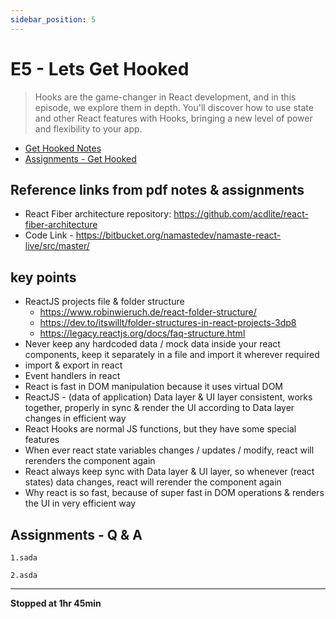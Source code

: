 ```yaml
---
sidebar_position: 5
---
```


# E5 - Lets Get Hooked

> Hooks are the game-changer in React development, and in this episode, we explore them in depth. You'll discover how to use state and other React features with Hooks, bringing a new level of power and flexibility to your app.

- [Get Hooked Notes](https://github.com/pravn27/reactjs-tech-doc/blob/master/docs/reactjs-course-tutorials/namaste-reactjs-course/readerDoc/E5-Get-Hooked/E5-Get-Hooked.pdf)
- [Assignments - Get Hooked](https://github.com/pravn27/reactjs-tech-doc/blob/master/docs/reactjs-course-tutorials/namaste-reactjs-course/readerDoc/E5-Get-Hooked/Assignments-GetHooked.pdf)

## Reference links from pdf notes & assignments

- React Fiber architecture repository: https://github.com/acdlite/react-fiber-architecture
- Code Link - https://bitbucket.org/namastedev/namaste-react-live/src/master/

## key points

- ReactJS projects file & folder structure
  - https://www.robinwieruch.de/react-folder-structure/
  - https://dev.to/itswillt/folder-structures-in-react-projects-3dp8
  - https://legacy.reactjs.org/docs/faq-structure.html
- Never keep any hardcoded data / mock data inside your react components, keep it separately in a file and import it wherever required
- import & export in react
- Event handlers in react
- React is fast in DOM manipulation because it uses virtual DOM
- ReactJS - (data of application) Data layer & UI layer consistent, works together, properly in sync & render the UI according to Data layer changes in efficient way
- React Hooks are normal JS functions, but they have some special features
- When ever react state variables changes / updates / modify, react will rerenders the component again
- React always keep sync with Data layer & UI layer, so whenever (react states) data changes, react will rerender the component again
- Why react is so fast, because of super fast in DOM operations & renders the UI in very efficient way

## Assignments - Q & A

    1.sada

    2.asda

---

**Stopped at 1hr 45min**
